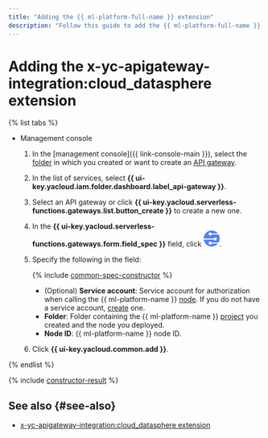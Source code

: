 ```yaml
---
title: "Adding the {{ ml-platform-full-name }} extension"
description: "Follow this guide to add the {{ ml-platform-full-name }} extension using the specification constructor."
---
```


# Adding the x-yc-apigateway-integration:cloud_datasphere extension

{% list tabs %}

- Management console

   1. In the [management console]({{ link-console-main }}), select the [folder](../../../resource-manager/concepts/resources-hierarchy.md#folder) in which you created or want to create an [API gateway](../../concepts/index.md).
   1. In the list of services, select **{{ ui-key.yacloud.iam.folder.dashboard.label_api-gateway }}**.
   1. Select an API gateway or click **{{ ui-key.yacloud.serverless-functions.gateways.list.button_create }}** to create a new one.
   1. In the **{{ ui-key.yacloud.serverless-functions.gateways.form.field_spec }}** field, click ![image](../../../_assets/api-gateway/spec-constructor/cloud-datasphere.svg).
   1. Specify the following in the field:

      {% include [common-spec-constructor](../../../_includes/api-gateway/common-spec-constructor.md) %}

      * (Optional) **Service account**: Service account for authorization when calling the {{ ml-platform-name }} [node](../../../datasphere/concepts/deploy/index.md#node). If you do not have a service account, [create](../../../iam/operations/sa/create.md) one.
      * **Folder**: Folder containing the {{ ml-platform-name }} [project](../../../datasphere/concepts/project.md) you created and the node you deployed.
      * **Node ID**: {{ ml-platform-name }} node ID.
   1. Click **{{ ui-key.yacloud.common.add }}**.

{% endlist %}

{% include [constructor-result](../../../_includes/api-gateway/constructor-result.md) %}

## See also {#see-also}

* [x-yc-apigateway-integration:cloud_datasphere extension](../../concepts/extensions/datasphere.md)
